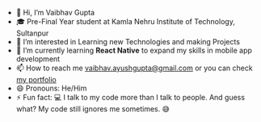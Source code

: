 - 👋 Hi, I’m Vaibhav Gupta
- 🎓 Pre-Final Year student at Kamla Nehru Institute of Technology, Sultanpur
- 👀 I’m interested in Learning new Technologies and making Projects
- 🌱 I’m currently learning **React Native** to expand my skills in mobile app development
- 📫 How to reach me vaibhav.ayushgupta@gmail.com or you can check [my portfolio](https://vaibhavgupta-portfolio.vercel.app/)
- 😄 Pronouns: He/Him
- ⚡ Fun fact: 💻 I talk to my code more than I talk to people. And guess what? My code still ignores me sometimes. 😅  

<!---
vaibhavgupta4444/vaibhavgupta4444 is a ✨ special ✨ repository because its `README.md` (this file) appears on your GitHub profile.
You can click the Preview link to take a look at your changes.
--->
